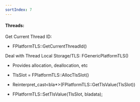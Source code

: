 ```yaml
---
sortIndex: 7
---
```


#### Threads:

Get Current Thread ID:

- FPlatformTLS::GetCurrentThreadId()

Deal with Thread Local Storage/TLS: FGenericPlatformTLS()

- Provides allocation, deallocation, etc

- TlsSlot = FPlatformTLS::AllocTlsSlot()

- Reinterpret_cast&lt;bla\*>(FPlatformTLS::GetTlsValue(TlsSlot))

- FPlatformTLS::SetTlsValue(TlsSlot, bladata);
